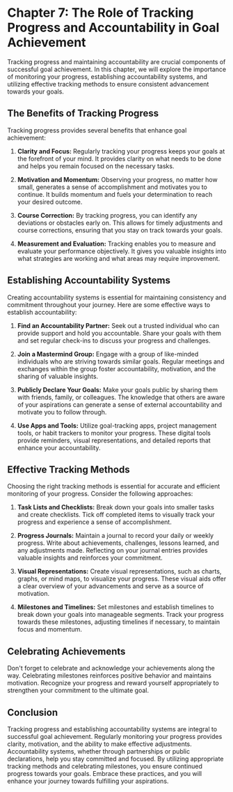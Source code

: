 Chapter 7: The Role of Tracking Progress and Accountability in Goal Achievement
===============================================================================

Tracking progress and maintaining accountability are crucial components of successful goal achievement. In this chapter, we will explore the importance of monitoring your progress, establishing accountability systems, and utilizing effective tracking methods to ensure consistent advancement towards your goals.

The Benefits of Tracking Progress
---------------------------------

Tracking progress provides several benefits that enhance goal achievement:

1. **Clarity and Focus:** Regularly tracking your progress keeps your goals at the forefront of your mind. It provides clarity on what needs to be done and helps you remain focused on the necessary tasks.

2. **Motivation and Momentum:** Observing your progress, no matter how small, generates a sense of accomplishment and motivates you to continue. It builds momentum and fuels your determination to reach your desired outcome.

3. **Course Correction:** By tracking progress, you can identify any deviations or obstacles early on. This allows for timely adjustments and course corrections, ensuring that you stay on track towards your goals.

4. **Measurement and Evaluation:** Tracking enables you to measure and evaluate your performance objectively. It gives you valuable insights into what strategies are working and what areas may require improvement.

Establishing Accountability Systems
-----------------------------------

Creating accountability systems is essential for maintaining consistency and commitment throughout your journey. Here are some effective ways to establish accountability:

1. **Find an Accountability Partner:** Seek out a trusted individual who can provide support and hold you accountable. Share your goals with them and set regular check-ins to discuss your progress and challenges.

2. **Join a Mastermind Group:** Engage with a group of like-minded individuals who are striving towards similar goals. Regular meetings and exchanges within the group foster accountability, motivation, and the sharing of valuable insights.

3. **Publicly Declare Your Goals:** Make your goals public by sharing them with friends, family, or colleagues. The knowledge that others are aware of your aspirations can generate a sense of external accountability and motivate you to follow through.

4. **Use Apps and Tools:** Utilize goal-tracking apps, project management tools, or habit trackers to monitor your progress. These digital tools provide reminders, visual representations, and detailed reports that enhance your accountability.

Effective Tracking Methods
--------------------------

Choosing the right tracking methods is essential for accurate and efficient monitoring of your progress. Consider the following approaches:

1. **Task Lists and Checklists:** Break down your goals into smaller tasks and create checklists. Tick off completed items to visually track your progress and experience a sense of accomplishment.

2. **Progress Journals:** Maintain a journal to record your daily or weekly progress. Write about achievements, challenges, lessons learned, and any adjustments made. Reflecting on your journal entries provides valuable insights and reinforces your commitment.

3. **Visual Representations:** Create visual representations, such as charts, graphs, or mind maps, to visualize your progress. These visual aids offer a clear overview of your advancements and serve as a source of motivation.

4. **Milestones and Timelines:** Set milestones and establish timelines to break down your goals into manageable segments. Track your progress towards these milestones, adjusting timelines if necessary, to maintain focus and momentum.

Celebrating Achievements
------------------------

Don't forget to celebrate and acknowledge your achievements along the way. Celebrating milestones reinforces positive behavior and maintains motivation. Recognize your progress and reward yourself appropriately to strengthen your commitment to the ultimate goal.

Conclusion
----------

Tracking progress and establishing accountability systems are integral to successful goal achievement. Regularly monitoring your progress provides clarity, motivation, and the ability to make effective adjustments. Accountability systems, whether through partnerships or public declarations, help you stay committed and focused. By utilizing appropriate tracking methods and celebrating milestones, you ensure continued progress towards your goals. Embrace these practices, and you will enhance your journey towards fulfilling your aspirations.
